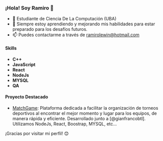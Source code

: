 ### ¡Hola! Soy Ramiro 👋

- 📕 Estudiante de Ciencia De La Computación (UBA)
- 🌱 Siempre estoy aprendiendo y mejorando mis habilidades para estar preparado para los desafíos futuros.
- 📫 Puedes contactarme a través de ramirolewin@hotmail.com

#### Skills
- **C++**
- **JavaScript**
- **React**
- **NodeJs**
- **MYSQL**
- **QA**

#### Proyecto Destacado

- [MatchGame](https://matchgameapp.vercel.app/): Plataforma dedicada a facilitar la organización de torneos deportivos al encontrar el mejor momento y lugar para los equipos, de manera rápida y eficiente. Desarrollado junto a [@gianfrancobtl].
  Utilizamos NodeJs, React, Boostrap, MYSQL, etc...

¡Gracias por visitar mi perfil! 😊

